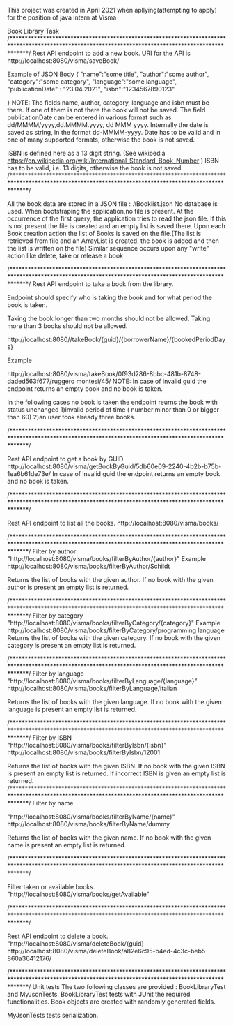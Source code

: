 This project was created in April 2021 when apllying(attempting to apply) for the position of java intern at Visma

Book Library Task /*****************************************************************************************************************************************************/ Rest API endpoint to add a new book. URI for the API is http://localhost:8080/visma/saveBook/

Example of JSON Body { "name":"some title", "author":"some author", "category":"some category", "language":"some language", "publicationDate" : "23.04.2021", "isbn":"1234567890123"

} NOTE: The fields name, author, category, language and isbn must be there. If one of them is not there the book will not be saved. The field publicationDate can be entered in various format such as dd/MMMM/yyyy,dd.MMMM.yyyy, dd MMM yyyy. Internally the date is saved as string, in the format dd-MMMM-yyyy. Date has to be valid and in one of many supported formats, otherwise the book is not saved.

ISBN is defined here as a 13 digit string. (See wikipedia https://en.wikipedia.org/wiki/International_Standard_Book_Number ) ISBN has to be valid, i.e. 13 digits, otherwise the book is not saved. /*****************************************************************************************************************************************************/

All the book data are stored in a JSON file : .\Booklist.json No database is used. When bootstraping the application,no file is present. At the occurrence of the first query, the application tries to read the json file. If this is not present the file is created and an empty list is saved there. Upon each Book creation action the list of Books is saved on the file.(The list is retrieved from file and an ArrayList is created, the book is added and then the list is written on the file) Similar sequence occurs upon any "write" action like delete, take or release a book

/*****************************************************************************************************************************************************/ Rest API endpoint to take a book from the library.

Endpoint should specify who is taking the book and for what period the book is taken.

Taking the book longer than two months should not be allowed. Taking more than 3 books should not be allowed.

http://localhost:8080//takeBook/{guid}/{borrowerName}/{bookedPeriodDays}

Example

http://localhost:8080/visma/takeBook/0f93d286-8bbc-481b-8748-daded563f677/ruggero montesi/45/ NOTE: In case of invalid guid the endpoint returns an empty book and no book is taken.

In the following cases no book is taken the endpoint reurns the book with status unchanged 1)invalid period of time ( number minor than 0 or bigger than 60) 2)an user took already three books.

/*****************************************************************************************************************************************************/

Rest API endpoint to get a book by GUID. http://localhost:8080/visma/getBookByGuid/5db60e09-2240-4b2b-b75b-1ea6b61de73e/ In case of invalid guid the endpoint returns an empty book and no book is taken.

/*****************************************************************************************************************************************************/

Rest API endpoint to list all the books. http://localhost:8080/visma/books/

/*****************************************************************************************************************************************************/ Filter by author "http://localhost:8080/visma/books/filterByAuthor/{author}" Example http://localhost:8080/visma/books/filterByAuthor/Schildt

Returns the list of books with the given author. If no book with the given author is present an empty list is returned.

/*****************************************************************************************************************************************************/ Filter by category "http://localhost:8080/visma/books/filterByCategory/{category}" Example http://localhost:8080/visma/books/filterByCategory/programming language Returns the list of books with the given category. If no book with the given category is present an empty list is returned.

/*****************************************************************************************************************************************************/ Filter by language "http://localhost:8080/visma/books/filterByLanguage/{language}" http://localhost:8080/visma/books/filterByLanguage/italian

Returns the list of books with the given language. If no book with the given language is present an empty list is returned.

/*****************************************************************************************************************************************************/ Filter by ISBN "http://localhost:8080/visma/books/filterByIsbn/{isbn}" http://localhost:8080/visma/books/filterByIsbn/12001

Returns the list of books with the given ISBN. If no book with the given ISBN is present an empty list is returned. If incorrect ISBN is given an empty list is returned. /*****************************************************************************************************************************************************/ Filter by name

"http://localhost:8080/visma/books/filterByName/{name}" http://localhost:8080/visma/books/filterByName/dummy

Returns the list of books with the given name. If no book with the given name is present an empty list is returned.

/*****************************************************************************************************************************************************/

Filter taken or available books. "http://localhost:8080/visma/books/getAvailable"

/*****************************************************************************************************************************************************/

Rest API endpoint to delete a book. "http://localhost:8080/visma/deleteBook/{guid} http://localhost:8080/visma/deleteBook/a82e6c95-b4ed-4c3c-beb5-860a36412176/

/*****************************************************************************************************************************************************/ Unit tests The two following classes are provided : BookLibraryTest and MyJsonTests. BookLibraryTest tests with JUnit the required functionalities. Book objects are created with randomly generated fields.

MyJsonTests tests serialization.
